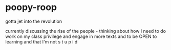 # poopy-roop
gotta jet into the revolution

currently discussing the rise of the people - 
thinking about how I need to do work on my class privilege and engage in more texts and to be OPEN to learning
and that I'm not s t u p i d
